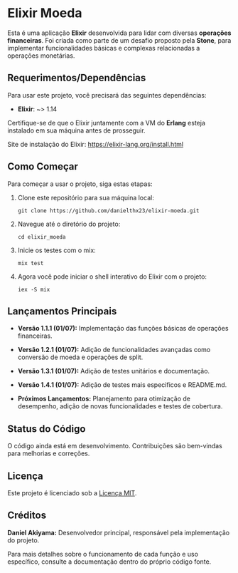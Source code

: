 # Elixir Moeda

Esta é uma aplicação **Elixir** desenvolvida para lidar com diversas **operações financeiras**. Foi criada como parte de um desafio proposto pela **Stone**, para implementar funcionalidades básicas e complexas relacionadas a operações monetárias.

## Requerimentos/Dependências

Para usar este projeto, você precisará das seguintes dependências:

- **Elixir**: ~> 1.14

Certifique-se de que o Elixir juntamente com a VM do **Erlang** esteja instalado em sua máquina antes de prosseguir.

Site de instalação do Elixir: https://elixir-lang.org/install.html

## Como Começar

Para começar a usar o projeto, siga estas etapas:

1. Clone este repositório para sua máquina local:

      ```
      git clone https://github.com/danielthx23/elixir-moeda.git
      ```
    
2. Navegue até o diretório do projeto:

      ```
      cd elixir_moeda
      ```

3. Inicie os testes com o mix:
   
      ```
      mix test
      ```

5. Agora você pode iniciar o shell interativo do Elixir com o projeto:

      ```
      iex -S mix
      ```
      
## Lançamentos Principais
- **Versão 1.1.1 (01/07):** Implementação das funções básicas de operações financeiras.
- **Versão 1.2.1 (01/07):** Adição de funcionalidades avançadas como conversão de moeda e operações de split.
- **Versão 1.3.1 (01/07):** Adição de testes unitários e documentação.  
- **Versão 1.4.1 (01/07):** Adição de testes mais especificos e README.md.

- **Próximos Lançamentos:** 
Planejamento para otimização de desempenho, adição de novas funcionalidades e testes de cobertura.

## Status do Código
O código ainda está em desenvolvimento. Contribuições são bem-vindas para melhorias e correções.

## Licença
Este projeto é licenciado sob a [Licença MIT](https://opensource.org/licenses/MIT).

## Créditos
**Daniel Akiyama:** Desenvolvedor principal, responsável pela implementação do projeto.

Para mais detalhes sobre o funcionamento de cada função e uso específico, consulte a documentação dentro do próprio código fonte.